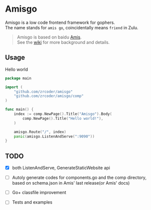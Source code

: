 # Amisgo

Amisgo is a low code frontend framework for gophers.  
The name stands for `amis go`, coincidentally means `friend` in Zulu.

> Amisgo is based on baidu [Amis](https://aisuda.bce.baidu.com/amis).  
> See the [wiki](https://github.com/zrcoder/amisgo/wiki) for more background and details.

## Usage

Hello world

```go
package main

import (
	"github.com/zrcoder/amisgo"
	"github.com/zrcoder/amisgo/comp"
)

func main() {
	index := comp.NewPage().Title("Amisgo").Body(
		comp.NewPage().Title("Hello world!"),
	)

	amisgo.Route("/", index)
	panic(amisgo.ListenAndServe(":9090"))
}
```

## TODO

- [x] both ListenAndServe, GenerateStaticWebsite api

- [ ] Autoly generate codes for components.go and the comp directory, based on schema.json in Amis' last release(or Amis' docs)

- [ ] Go+ classfile improvement

- [ ] Tests and examples
